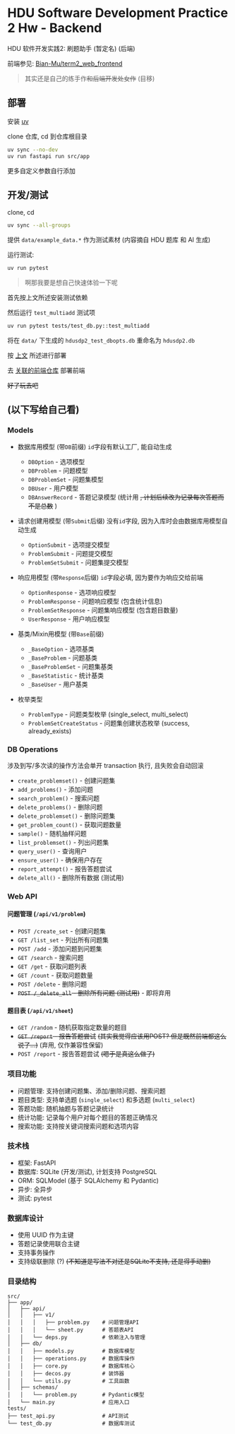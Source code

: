 # HDU Software Development Practice 2 Hw - Backend

HDU 软件开发实践2: 刷题助手 (暂定名) (后端)

前端参见: [Bian-Mu/term2_web_frontend](https://github.com/Bian-Mu/term2_web_frontend)

> 其实还是自己的练手作~~和后端开发处女作~~ (目移)

## 部署

安装 [uv](https://docs.astral.sh/uv/)

clone 仓库, cd 到仓库根目录

```bash
uv sync --no-dev
uv run fastapi run src/app
```

更多自定义参数自行添加

## 开发/测试

clone, cd

```bash
uv sync --all-groups
```

提供 `data/example_data.*` 作为测试素材 (内容摘自 HDU 题库 和 AI 生成)

运行测试:

```bash
uv run pytest
```

> 啊那我要是想自己快速体验一下呢

首先按上文所述安装测试依赖

然后运行 `test_multiadd` 测试项

```bash
uv run pytest tests/test_db.py::test_multiadd
```

将在 `data/` 下生成的 `hdusdp2_test_dbopts.db` 重命名为 `hdusdp2.db`

按 [上文](#开发测试) 所述进行部署

去 [关联的前端仓库](https://github.com/Bian-Mu/term2_web_frontend) 部署前端

~~好了玩去吧~~

## (以下写给自己看)

### Models

- 数据库用模型 (带`DB`前缀)
    `id`字段有默认工厂, 能自动生成
  - `DBOption` - 选项模型
  - `DBProblem` - 问题模型
  - `DBProblemSet` - 问题集模型
  - `DBUser` - 用户模型
  - `DBAnswerRecord` - 答题记录模型 (统计用 ~~, 计划后续改为记录每次答题而不是总数~~ )

- 请求创建用模型 (带`Submit`后缀)
    没有`id`字段, 因为入库时会由数据库用模型自动生成
  - `OptionSubmit` - 选项提交模型
  - `ProblemSubmit` - 问题提交模型
  - `ProblemSetSubmit` - 问题集提交模型

- 响应用模型 (带`Response`后缀)
    `id`字段必填, 因为要作为响应交给前端
  - `OptionResponse` - 选项响应模型
  - `ProblemResponse` - 问题响应模型 (包含统计信息)
  - `ProblemSetResponse` - 问题集响应模型 (包含题目数量)
  - `UserResponse` - 用户响应模型

- 基类/Mixin用模型 (带`Base`前缀)
  - `_BaseOption` - 选项基类
  - `_BaseProblem` - 问题基类
  - `_BaseProblemSet` - 问题集基类
  - `_BaseStatistic` - 统计基类
  - `_BaseUser` - 用户基类

- 枚举类型
  - `ProblemType` - 问题类型枚举 (single_select, multi_select)
  - `ProblemSetCreateStatus` - 问题集创建状态枚举 (success, already_exists)

### DB Operations

涉及到写/多次读的操作方法会单开 transaction 执行, 且失败会自动回滚

- `create_problemset()` - 创建问题集
- `add_problems()` - 添加问题
- `search_problem()` - 搜索问题
- `delete_problems()` - 删除问题
- `delete_problemset()` - 删除问题集
- `get_problem_count()` - 获取问题数量
- `sample()` - 随机抽样问题
- `list_problemset()` - 列出问题集
- `query_user()` - 查询用户
- `ensure_user()` - 确保用户存在
- `report_attempt()` - 报告答题尝试
- `delete_all()` - 删除所有数据 (测试用)

### Web API

#### 问题管理 (`/api/v1/problem`)

- `POST /create_set` - 创建问题集
- `GET /list_set` - 列出所有问题集
- `POST /add` - 添加问题到问题集
- `GET /search` - 搜索问题
- `GET /get` - 获取问题列表
- `GET /count` - 获取问题数量
- `POST /delete` - 删除问题
- ~~`POST /_delete_all` - 删除所有问题 (测试用)~~ - 即将弃用

#### 题目表 (`/api/v1/sheet`)

- `GET /random` - 随机获取指定数量的题目
- ~~`GET /report` - 报告答题尝试~~ ~~(其实我觉得应该用POST? 但是既然前端都这么说了...)~~ (弃用, 仅作兼容性保留)
- `POST /report` - 报告答题尝试 ~~(嗯于是真这么做了)~~

### 项目功能

- 问题管理: 支持创建问题集、添加/删除问题、搜索问题
- 题目类型: 支持单选题 (`single_select`) 和多选题 (`multi_select`)
- 答题功能: 随机抽题与答题记录统计
- 统计功能: 记录每个用户对每个题目的答题正确情况
- 搜索功能: 支持按关键词搜索问题和选项内容

### 技术栈

- 框架: FastAPI
- 数据库: SQLite (开发/测试), 计划支持 PostgreSQL
- ORM: SQLModel (基于 SQLAlchemy 和 Pydantic)
- 异步: 全异步
- 测试: pytest

### 数据库设计

- 使用 UUID 作为主键
- 答题记录使用联合主键
- 支持事务操作
- 支持级联删除 (?) ~~(不知道是写法不对还是SQLite不支持, 还是得手动删)~~

### 目录结构

```
src/
├── app/
│   ├── api/
│   │   ├── v1/
│   │   │   ├── problem.py    # 问题管理API
│   │   │   └── sheet.py      # 答题表API
│   │   └── deps.py           # 依赖注入与管理
│   ├── db/
│   │   ├── models.py         # 数据库模型
│   │   ├── operations.py     # 数据库操作
│   │   ├── core.py           # 数据库核心
│   │   ├── decos.py          # 装饰器
│   │   └── utils.py          # 工具函数
│   ├── schemas/
│   │   └── problem.py        # Pydantic模型
│   └── main.py               # 应用入口
tests/
├── test_api.py               # API测试
└── test_db.py                # 数据库测试
```

